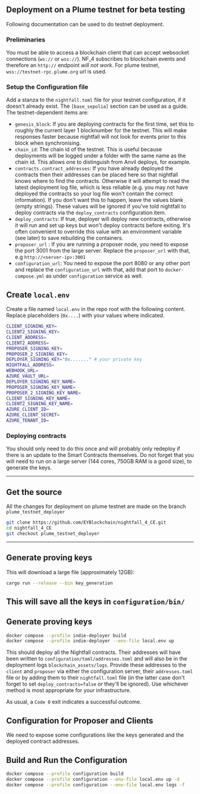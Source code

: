 ## Deployment on a Plume testnet for beta testing

Following documentation can be used to do testnet deployment. 

### Preliminaries

You must be able to access a blockchain client that can accept websocket connections (`ws://` or `wss://`). NF_4 subscribes to blockchain events and therefore an `http://` endpoint *will not work*. For plume testnet, `wss://testnet-rpc.plume.org` url is used.

### Setup the Configuration file

Add a stanza to the `nightfall.toml` file for your testnet configuration, if it doesn't already exist. The `[base_sepolia]` section can be used as a guide. The testnet-dependent items are:

- `genesis_block`: If you are deploying contracts for the first time, set this to roughly the current layer 1 blocknumber for the testnet. This will make responses faster because nightfall will not look for events prior to this block when synchronising.
- `chain_id`: The chain id of the testnet. This is useful because deployments will be logged under a folder with the same name as the chain id. This allows one to distinguish from Anvil deploys, for example.
- `contracts.contract_addresses`: If you have already deployed the contracts then their addresses can be placed here so that nightfall knows where to find the contracts. Otherwise it will attempt to read the latest deployment log file, which is less reliable (e.g. you may not have deployed the contracts so your log file won't contain the correct information). If you don't want this to happen, leave the values blank (empty strings). These values will be ignored if you've told nightfall to deploy contracts via the `deploy_contracts` configuration item.
- `deploy_contracts`: If true, deployer will deploy new contracts, otherwise it will run and set up keys but won't deploy contracts before exiting. It's often convenient to override this value with an environment variable (see later) to save rebuilding the containers.
- `proposer_url` : If you are running a proposer node, you need to expose the port 3001 from the large server. Replace the `proposer_url` with that, e.g `http://<server-ip>:3001`
- `configuration_url`: You need to expose the port 8080 or any other port and replace the `configuration_url` with that, add that port to `docker-compose.yml` as under `configuration` service as well.

##  Create `local.env`

Create a file named `local.env` in the repo root with the following content. Replace placeholders (`0x....`) with your values where indicated.

```bash
CLIENT_SIGNING_KEY=
CLIENT2_SIGNING_KEY=
CLIENT_ADDRESS=
CLIENT2_ADDRESS=
PROPOSER_SIGNING_KEY=
PROPOSER_2_SIGNING_KEY=
DEPLOYER_SIGNING_KEY="0x......." # your private key
NIGHTFALL_ADDRESS=
WEBHOOK_URL=
AZURE_VAULT_URL=
DEPLOYER_SIGNING_KEY_NAME=
PROPOSER_SIGNING_KEY_NAME=
PROPOSER_2_SIGNING_KEY_NAME=
CLIENT_SIGNING_KEY_NAME=
CLIENT2_SIGNING_KEY_NAME=
AZURE_CLIENT_ID=
AZURE_CLIENT_SECRET=
AZURE_TENANT_ID=
```

### Deploying contracts

You should only need to do this once and will probably only redeploy if there is an update to the Smart Contracts themselves. Do not forget that you will need to run on a large server (144 cores, 750GB RAM is a good size), to generate the keys.

---

##  Get the source

All the changes for deployment on plume testnet are made on the branch `plume_testnet_deployer`

```bash
git clone https://github.com/EYBlockchain/nightfall_4_CE.git
cd nightfall_4_CE
git checkout plume_testnet_deployer
```

---

## Generate proving keys

This will download a large file (approximately 12GB):
```bash
cargo run --release --bin key_generation

```

This will save all the keys in `configuration/bin/`
---

## Generate proving keys

```bash
docker compose --profile indie-deployer build
docker compose --profile indie-deployer --env-file local.env up
```

This should deploy all the Nightfall contracts. Their addresses will have been written to `configuration/toml/addresses.toml` and will also be in the deployment logs `blockchain_assets/logs`. Provide these addresses to the `client` and `proposer` via either the configuration server, their `addresses.toml` file or by adding them to their `nightfall.toml` file (in the latter case don't forget to set `deploy_contracts=false` or they'll be ignored). Use whichever method is most appropriate for your infrastructure.

As usual, a `Code 0` exit indicates a successful outcome.

## Configuration for Proposer and Clients

We need to expose some configurations like the keys generated and the deployed contract addresses. 

## Build and Run the Configuration 

```bash
docker compose --profile configuration build
docker compose --profile configuration --env-file local.env up -d
docker compose --profile configuration --env-file local.env logs -f
```